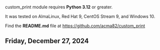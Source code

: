

custom_print module requires **Python 3.12** or greater.

It was tested on AlmaLinux, Red Hat 9, CentOS Stream 9, and Windows 10.

Find the **README.md** file at https://github.com/acma82/custom_print



## Friday, December 27, 2024





